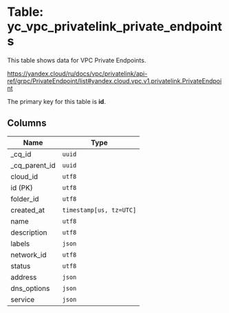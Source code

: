 # Table: yc_vpc_privatelink_private_endpoints

This table shows data for VPC Private Endpoints.

https://yandex.cloud/ru/docs/vpc/privatelink/api-ref/grpc/PrivateEndpoint/list#yandex.cloud.vpc.v1.privatelink.PrivateEndpoint

The primary key for this table is **id**.

## Columns

| Name          | Type          |
| ------------- | ------------- |
|_cq_id|`uuid`|
|_cq_parent_id|`uuid`|
|cloud_id|`utf8`|
|id (PK)|`utf8`|
|folder_id|`utf8`|
|created_at|`timestamp[us, tz=UTC]`|
|name|`utf8`|
|description|`utf8`|
|labels|`json`|
|network_id|`utf8`|
|status|`utf8`|
|address|`json`|
|dns_options|`json`|
|service|`json`|